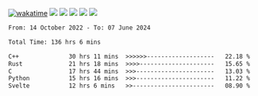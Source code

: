 [![wakatime](https://wakatime.com/badge/user/368879df-dc38-4b1a-86c4-8a2054a0e074.svg)](https://wakatime.com/@368879df-dc38-4b1a-86c4-8a2054a0e074)
<img src="https://img.shields.io/badge/Windows-0078D6?style=flat&logo=Windows&logoColor=white">
<img src="https://img.shields.io/badge/IntelliJ_IDEA-000000.svg?style=flat&logo=IntelliJ-IDEA&logoColor=white">
<img src="https://img.shields.io/badge/CLion-000000.svg?style=flat&logo=CLion&logoColor=white">
<img src="https://img.shields.io/badge/Visual_Studio_Code-007ACC?style=flat&logo=Visual-Studio-Code&logoColor=white">
<img src="https://img.shields.io/badge/Discord-5865F2?label=kano42&style=flat&logo=discord&logoColor=white">
<br>


<!--START_SECTION:waka-->

```txt
From: 14 October 2022 - To: 07 June 2024

Total Time: 136 hrs 6 mins

C++              30 hrs 11 mins  >>>>>>-------------------   22.18 %
Rust             21 hrs 18 mins  >>>>---------------------   15.65 %
C                17 hrs 44 mins  >>>----------------------   13.03 %
Python           15 hrs 16 mins  >>>----------------------   11.22 %
Svelte           12 hrs 6 mins   >>-----------------------   08.90 %
```

<!--END_SECTION:waka-->
